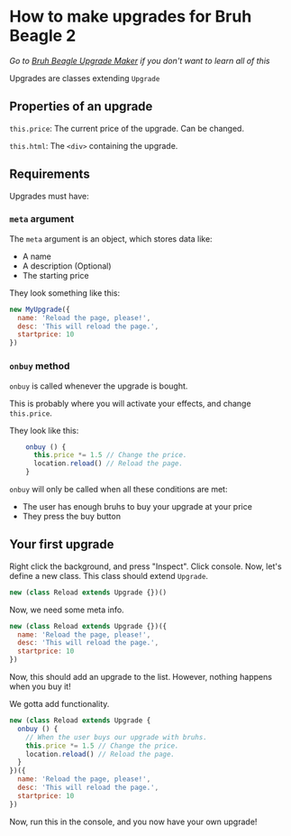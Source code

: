 # How to make upgrades for Bruh Beagle 2

_Go to [Bruh Beagle Upgrade Maker](https://jack5079.github.io/bruh-beagle-upgrade-maker) if you don't want to learn all of this_

Upgrades are classes extending `Upgrade`

## Properties of an upgrade

`this.price`: The current price of the upgrade. Can be changed.

`this.html`: The `<div>` containing the upgrade.

## Requirements

Upgrades must have:

### `meta` argument

The `meta` argument is an object, which stores data like:

- A name
- A description (Optional)
- The starting price

They look something like this:

```js
new MyUpgrade({
  name: 'Reload the page, please!',
  desc: 'This will reload the page.',
  startprice: 10
})
```

### `onbuy` method

`onbuy` is called whenever the upgrade is bought.

This is probably where you will activate your effects, and change `this.price`.

They look like this:

```js
    onbuy () {
      this.price *= 1.5 // Change the price.
      location.reload() // Reload the page.
    }
```

`onbuy` will only be called when all these conditions are met:

- The user has enough bruhs to buy your upgrade at your price
- They press the buy button

## Your first upgrade

Right click the background, and press "Inspect". Click console. Now, let's define a new class.
This class should extend `Upgrade`.

```js
new (class Reload extends Upgrade {})()
```

Now, we need some meta info.

```js
new (class Reload extends Upgrade {})({
  name: 'Reload the page, please!',
  desc: 'This will reload the page.',
  startprice: 10
})
```

Now, this should add an upgrade to the list. However, nothing happens when you buy it!

We gotta add functionality.

```js
new (class Reload extends Upgrade {
  onbuy () {
    // When the user buys our upgrade with bruhs.
    this.price *= 1.5 // Change the price.
    location.reload() // Reload the page.
  }
})({
  name: 'Reload the page, please!',
  desc: 'This will reload the page.',
  startprice: 10
})
```

Now, run this in the console, and you now have your own upgrade!
